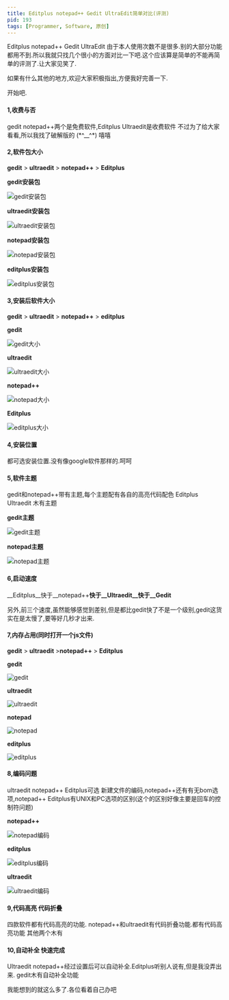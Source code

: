 ```yaml
---
title: Editplus notepad++ Gedit UltraEdit简单对比(评测)
pid: 193
tags: [Programmer, Software, 原创]
---
```

Editplus notepad++ Gedit UltraEdit
由于本人使用次数不是很多.别的大部分功能都用不到.所以我就只找几个很小的方面对比一下吧.这个应该算是简单的不能再简单的评测了.让大家见笑了.

如果有什么其他的地方,欢迎大家积极指出,方便我好完善一下.

开始吧.

#### 1,收费与否
gedit notepad++两个是免费软件,Editplus Ultraedit是收费软件 不过为了给大家看看,所以我找了破解版的 (\*^\_\_^\*) 嘻嘻

#### 2,软件包大小
__gedit__ &gt; __ultraedit__ &gt; __notepad++__ &gt; __Editplus__

__gedit安装包__

![gedit安装包](/uploads/2011/07/20110724-193-01.jpg)

__ultraedit安装包__

![ultraedit安装包](/uploads/2011/07/20110724-193-02.jpg)

__notepad安装包__

![notepad安装包](/uploads/2011/07/20110724-193-03.jpg)

__editplus安装包__

![editplus安装包](/uploads/2011/07/20110724-193-04.jpg)

#### 3,安装后软件大小
__gedit__ &gt; __ultraedit__ &gt; __notepad++__ &gt; __editplus__

__gedit__

![gedit大小](/uploads/2011/07/20110724-193-05.jpg)

__ultraedit__

![ultraedit大小](/uploads/2011/07/20110724-193-06.jpg)

__notepad++__

![notepad大小](/uploads/2011/07/20110724-193-07.jpg)

__Editplus__

![editplus大小](/uploads/2011/07/20110724-193-08.jpg)

#### 4,安装位置
都可选安装位置.没有像google软件那样的.呵呵

#### 5,软件主题
gedit和notepad++带有主题,每个主题配有各自的高亮代码配色 Editplus Ultraedit 木有主题

__gedit主题__

![gedit主题](/uploads/2011/07/20110724-193-09.jpg)

__notepad主题__

![notepad主题](/uploads/2011/07/20110724-193-10.jpg)

#### 6,启动速度
__Editplus__快于__notepad++__快于__Ultraedit__快于__Gedit__

另外,前三个速度,虽然能够感觉到差别,但是都比gedit快了不是一个级别,gedit这货实在是太慢了,要等好几秒才出来.

#### 7,内存占用(同时打开一个js文件)
__gedit__ &gt; __ultraedit__ &gt;__notepad++__ &gt; __Editplus__

__gedit__

![gedit](/uploads/2011/07/20110724-193-11.jpg)

__ultraedit__

![ultraedit](/uploads/2011/07/20110724-193-12.jpg)

__notepad__

![notepad](/uploads/2011/07/20110724-193-13.jpg)

__editplus__

![editplus](/uploads/2011/07/20110724-193-14.jpg)

#### 8,编码问题</h3>
ultraedit notepad++ Editplus可选 新建文件的编码,notepad++还有有无bom选项,notepad++ Editplus有UNIX和PC选项的区别(这个的区别好像主要是回车的控制符问题)

__notepad++__

![notepad编码](/uploads/2011/07/20110724-193-15.jpg)

__editplus__

![editplus编码](/uploads/2011/07/20110724-193-16.jpg)

__ultraedit__

![ultraedit编码](/uploads/2011/07/20110724-193-17.jpg)

#### 9,代码高亮 代码折叠
四款软件都有代码高亮的功能.
notepad++和ultraedit有代码折叠功能.都有代码高亮功能 其他两个木有
#### 10,自动补全 快速完成
Ultraedit notepad++经过设置后可以自动补全.Editplus听别人说有,但是我没弄出来. gedit木有自动补全功能

我能想到的就这么多了.各位看着自己办吧
